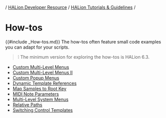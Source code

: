 / [HALion Developer Resource](../../HALion-Developer-Resource.md) / [HALion Tutorials & Guidelines](./HALion-Tutorials-Guidelines.md) /

# How-tos

{{#include _How-tos.md}} The how-tos often feature small code examples you can adapt for your scripts.

>&#10069; The minimum version for exploring the how-tos is HALion 6.3.

* [Custom Multi-Level Menus](./Custom-Multi-Level-Menus.md)
* [Custom Multi-Level Menus II](./Custom-Multi-Level-Menus-II.md)
* [Custom Popup Menus](./Custom-Popup-Menus.md)
* [Dynamic Template References](./Dynamic-Template-References.md)
* [Map Samples to Root Key](./Map-Samples-to-Root-Key.md)
* [MIDI Note Parameters](./MIDI-Note-Parameters.md)
* [Multi-Level System Menus](./Multi-Level-System-Menus.md)
* [Relative Paths](./Relative-Paths.md)
* [Switching Control Templates](./Switching-Control-Templates.md)